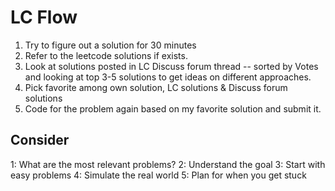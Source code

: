 # LC Flow

1. Try to figure out a solution for 30 minutes
2. Refer to the leetcode solutions if exists.
3. Look at solutions posted in LC Discuss forum thread -- sorted by Votes and looking at top 3-5 solutions to get ideas on different approaches.
4. Pick favorite among own solution, LC solutions & Discuss forum solutions
5. Code for the problem again based on my favorite solution and submit it.

## Consider

1: What are the most relevant problems?
2: Understand the goal
3: Start with easy problems
4: Simulate the real world
5: Plan for when you get stuck

